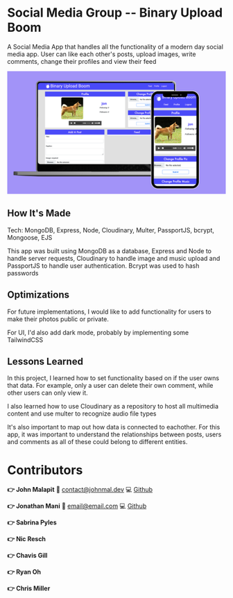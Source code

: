# Social Media Group -- Binary Upload Boom

A Social Media App that handles all the functionality of a modern day social media app. User can like each other's posts, upload images, write comments, change their profiles and view their feed

![Social Media](Social.png "Social Media")

## How It's Made

Tech: MongoDB, Express, Node, Cloudinary, Multer, PassportJS, bcrypt, Mongoose, EJS

This app was built using MongoDB as a database, Express and Node to handle server requests, Cloudinary to handle image and music upload and PassportJS to handle user authentication. Bcrypt was used to hash passwords

## Optimizations

For future implementations, I would like to add functionality for users to make their photos public or private.

For UI, I'd also add dark mode, probably by implementing some TailwindCSS

## Lessons Learned

In this project, I learned how to set functionality based on if the user owns that data. For example, only a user can delete their own comment, while other users can only view it.

I also learned how to use Cloudinary as a repository to host all multimedia content and use multer to recognize audio file types

It's also important to map out how data is connected to eachother. For this app, it was important to understand the relationships between posts, users and comments as all of these could belong to different entities.

# Contributors

**:point_right: John Malapit**
:e-mail: [contact@johnmal.dev](mailto:contact@johnmal.dev)
:computer: [Github](https://github.com/johnmal-dev/)

**:point_right: Jonathan Mani**
:e-mail: [email@email.com](mailto:social.chapters@simplelogin.com)
:computer: [Github](https://github.com/jonathanmani/)

**:point_right: Sabrina Pyles**

**:point_right: Nic Resch**

**:point_right: Chavis Gill**

**:point_right: Ryan Oh**

**:point_right: Chris Miller**
